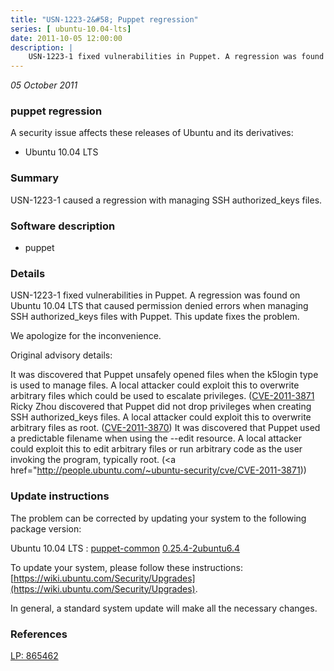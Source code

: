 ```yaml
---
title: "USN-1223-2&#58; Puppet regression"
series: [ ubuntu-10.04-lts]
date: 2011-10-05 12:00:00
description: |
    USN-1223-1 fixed vulnerabilities in Puppet. A regression was found on Ubuntu 10.04 LTS that caused permission denied errors when managing SSH authorized_keys files with Puppet. This update fixes the problem.
--- 
```

 
 

*05 October 2011*

### puppet regression

A security issue affects these releases of Ubuntu and its derivatives:

* Ubuntu 10.04 LTS

### Summary

USN-1223-1 caused a regression with managing SSH authorized_keys files. 

### Software description

* puppet 

### Details

USN-1223-1 fixed vulnerabilities in Puppet. A regression was found on Ubuntu 10.04 LTS that caused permission denied errors when managing SSH authorized_keys files with Puppet. This update fixes the problem.

We apologize for the inconvenience.

Original advisory details:

 It was discovered that Puppet unsafely opened files when the k5login type is used to manage files. A local attacker could exploit this to overwrite arbitrary files which could be used to escalate privileges. ([CVE-2011-3871](http://people.ubuntu.com/~ubuntu-security/cve/CVE-2011-3869">CVE-2011-3869</a>) Ricky Zhou discovered that Puppet did not drop privileges when creating SSH authorized_keys files. A local attacker could exploit this to overwrite arbitrary files as root. (<a href="http://people.ubuntu.com/~ubuntu-security/cve/CVE-2011-3870">CVE-2011-3870</a>) It was discovered that Puppet used a predictable filename when using the --edit resource. A local attacker could exploit this to edit arbitrary files or run arbitrary code as the user invoking the program, typically root. (<a href="http://people.ubuntu.com/~ubuntu-security/cve/CVE-2011-3871)) 

### Update instructions

The problem can be corrected by updating your system to the following package version:

Ubuntu 10.04 LTS
 : [puppet-common](https://launchpad.net/ubuntu/+source/puppet) <span> [0.25.4-2ubuntu6.4](https://launchpad.net/ubuntu/+source/puppet/0.25.4-2ubuntu6.4) </span> 

To update your system, please follow these instructions: [https://wiki.ubuntu.com/Security/Upgrades](https://wiki.ubuntu.com/Security/Upgrades).

In general, a standard system update will make all the necessary changes. 

### References

 
 [LP: 865462](https://launchpad.net/bugs/865462)
 

